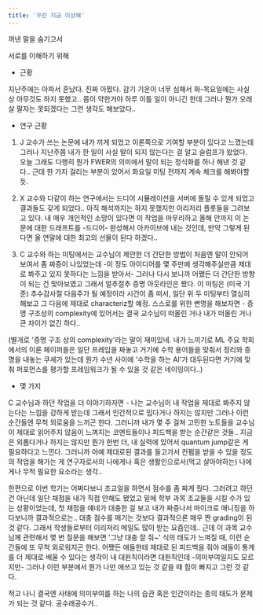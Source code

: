 ```yaml
---
title: '우린 지금 이상해'
---
```


꺼낸 말을 숨기고서

서로를 이해하기 위해

- 근황

지난주에는 아파서 혼났다. 진짜 아팠다. 감기 기운이 너무 심해서 화-목요일에는 사실상 아무것도 하지 못했고.. 몸이 약한거야 하루 이틀 일이 아니긴 한데 그러나 뭔가 오래 살 팔자는 못되겠다는 그런 생각도 해보았다..

- 연구 근황

1. J 교수가 쓰는 논문에 내가 끼게 되었고 이론쪽으로 기여할 부분이 있다고 느꼈는데 그러나 지난주쯤 내가 한 일이 사실 말이 되지 않는다는 걸 알고 슬럼프가 왔었다. 오늘 그래도 다행히 뭔가 FWER의 의미에서 말이 되는 정식화를 하나 해낸 것 같다.. 근데 한 가지 걸리는 부분이 있어서 화요일 미팅 전까지 계속 체크를 해봐야할 듯.
 
2. X 교수와 다같이 하는 연구에서는 드디어 시뮬레이션을 서버에 돌릴 수 있게 되었고 결과들도 갖게 되었다.. 아직 해석까지는 하지 못했지만 이리저리 플롯들을 그려보고 있다. 내 매우 개인적인 소망이 있다면 이 작업을 마무리하고 올해 안까지 이 논문에 대한 드래프트를 -드디어- 완성해서 아카이브에 내는 것인데, 만약 그렇게 된다면 올 연말에 대한 최고의 선물이 된다 하겠다..

3. C 교수와 하는 미팅에서는 교수님이 제안한 더 간단한 방법이 처음엔 말이 안되어 보여서 좀 짜증이 나있었는데 -이 정도 아이디어를 몇 주만에 생각해주실만큼 제대로 봐주고 있지 못하다는 느낌을 받아서- 그러나 다시 보니까 어쨌든 더 간단한 방향이 되는 건 맞아보였고 그래서 얼추절추 증명 아웃라인은 짰다. 이 미팅은 (미국 기준) 추수감사절 다음주가 될 예정이라 시간이 좀 떠서, 일단 위 두 미팅부터 열심히 해보고 그 다음에 제대로 characteriz할 예정. 스스로를 위한 변명을 해보자면 - 증명 구조상의 complexity에 있어서는 결국 교수님이 떠올린 거나 내가 떠올린 거나 큰 차이가 없긴 하다..

(별개로 '증명 구조 상의 complexity'라는 말이 재미있네. 내가 느끼기로 ML 주요 학회에서의 이론 페이퍼들은 일단 프레임을 짜놓고 거기에 수학 용어들을 맞춰서 정리와 증명을 내놓는 쿠세가 있는데 뭔가 수년 사이에 '수학을 하는 AI'가 대두된다면 거기에 맞춰 퍼포먼스를 평가할 프레임워크가 될 수 있을 것 같은 네이밍이다..)

- 몇 가지

C 교수님과 하던 작업을 더 이야기하자면 - 나는 교수님이 내 작업을 제대로 봐주지 않는다는 느낌을 강하게 받는데 그래서 인간적으로 밉다거나 하지는 않지만 그러나 이런 순간들엔 무척 외로움을 느끼곤 한다. 그러니까 내가 몇 주 걸쳐 고민한 노트들을 교수님이 제대로 읽어주지 않음이 느껴지는 코멘트들이나 피드백을 받는 순간같은 것들.. 지금은 외롭다거나 하지는 않지만 뭔가 한번 더, 내 실력에 있어서 quantum jump같은 게 필요하다고 느낀다. 그러니까 아예 제대로된 결과를 들고가서 컨펌을 받을 수 있을 정도의 작업을 해가는 게 연구자로서의 나에게나 혹은 생활인으로서(먹고 살아야하는) 나에게나 무척 필요한 요소라는 생각.. 

한편으로 이번 학기는 어쩌다보니 조교일을 하면서 점수를 좀 짜게 줬다. 그러려고 하던 건 아닌데 일단 채점을 내가 직접 안해도 됐었고 밑에 학부 과목 조교들을 시킬 수가 있는 상황이었는데, 첫 채점을 얘네가 대충한 걸 보고 내가 짜증나서 마이크로 매니징을 하다보니까 결과적으로는.. 대충 점수를 매기는 것보다 결과적으론 매우 짠 grading이 된 것 같다. 그래서 학생들로부터 이리저리 메일도 많이 받는 요즘인데.. 근데 이 과목 교수님께 관련해서 몇 번 질문을 해보면 '그냥 대충 잘 줘~' 식의 태도가 느껴질 때, 이런 순간들에 또 무척 외로워지곤 한다. 어쨌든 애들한테 제대로 된 피드백을 줘야 애들이 통계를 더 제대로 배울 수 있다는 생각이 내 대원칙이라면 대원칙인데 -의미부여일지도 모르지만- 그러나 이런 부분에서 뭔가 나만 애쓰고 있는 것 같을 때 힘이 빠지고 그런 것 같다.

적고 나니 결국엔 사태에 의미부여를 하는 나의 습관 혹은 인간이라는 종의 태도가 문제가 되는 것 같다. 공수래공수거..


